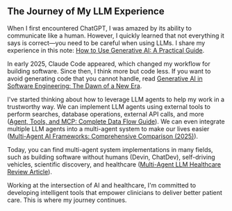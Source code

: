 
## The Journey of My LLM Experience

When I first encountered ChatGPT, I was amazed by its ability to communicate like a human. However, I quickly learned that not everything it says is correct—you need to be careful when using LLMs. I share my experience in this note: [How to Use Generative AI: A Practical Guide](effective_ai_prompting_guide.md).

In early 2025, Claude Code appeared, which changed my workflow for building software. Since then, I think more but code less. If you want to avoid generating code that you cannot handle, read [Generative AI in Software Engineering: The Dawn of a New Era](generative_ai_in_software_engineering.md).

I've started thinking about how to leverage LLM agents to help my work in a trustworthy way. We can implement LLM agents using external tools to perform searches, database operations, external API calls, and more ([Agent, Tools, and MCP: Complete Data Flow Guide](agent_tools_dataflow.md)). We can even integrate multiple LLM agents into a multi-agent system to make our lives easier ([Multi-Agent AI Frameworks: Comprehensive Comparison (2025)](multi_agent_frameworks_comparison.md)).

Today, you can find multi-agent system implementations in many fields, such as building software without humans (Devin, ChatDev), self-driving vehicles, scientific discovery, and healthcare ([Multi-Agent LLM Healthcare Review Article](Multi-Agent_LLM_Healthcare_Review_Article.md)).

Working at the intersection of AI and healthcare, I'm committed to developing intelligent tools that empower clinicians to deliver better patient care. This is where my journey continues.

